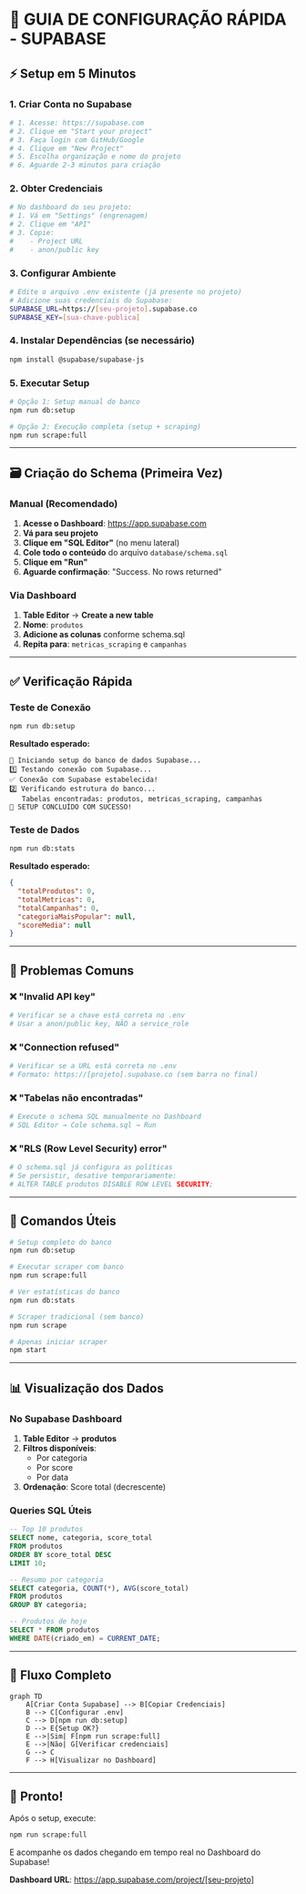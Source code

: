 # 🚀 GUIA DE CONFIGURAÇÃO RÁPIDA - SUPABASE

## ⚡ Setup em 5 Minutos

### 1. **Criar Conta no Supabase**
```bash
# 1. Acesse: https://supabase.com
# 2. Clique em "Start your project"
# 3. Faça login com GitHub/Google
# 4. Clique em "New Project"
# 5. Escolha organização e nome do projeto
# 6. Aguarde 2-3 minutos para criação
```

### 2. **Obter Credenciais**
```bash
# No dashboard do seu projeto:
# 1. Vá em "Settings" (engrenagem)
# 2. Clique em "API"
# 3. Copie:
#    - Project URL
#    - anon/public key
```

### 3. **Configurar Ambiente**
```bash
# Edite o arquivo .env existente (já presente no projeto)
# Adicione suas credenciais do Supabase:
SUPABASE_URL=https://[seu-projeto].supabase.co
SUPABASE_KEY=[sua-chave-publica]
```

### 4. **Instalar Dependências (se necessário)**
```bash
npm install @supabase/supabase-js
```

### 5. **Executar Setup**
```bash
# Opção 1: Setup manual do banco
npm run db:setup

# Opção 2: Execução completa (setup + scraping)
npm run scrape:full
```

---

## 🗃️ Criação do Schema (Primeira Vez)

### Manual (Recomendado)
1. **Acesse o Dashboard**: https://app.supabase.com
2. **Vá para seu projeto**
3. **Clique em "SQL Editor"** (no menu lateral)
4. **Cole todo o conteúdo** do arquivo `database/schema.sql`
5. **Clique em "Run"**
6. **Aguarde confirmação**: "Success. No rows returned"

### Via Dashboard
1. **Table Editor** → **Create a new table**
2. **Nome**: `produtos`
3. **Adicione as colunas** conforme schema.sql
4. **Repita para**: `metricas_scraping` e `campanhas`

---

## ✅ Verificação Rápida

### Teste de Conexão
```bash
npm run db:setup
```

**Resultado esperado:**
```
🚀 Iniciando setup do banco de dados Supabase...
1️⃣ Testando conexão com Supabase...
✅ Conexão com Supabase estabelecida!
2️⃣ Verificando estrutura do banco...
   Tabelas encontradas: produtos, metricas_scraping, campanhas
🎉 SETUP CONCLUÍDO COM SUCESSO!
```

### Teste de Dados
```bash
npm run db:stats
```

**Resultado esperado:**
```json
{
  "totalProdutos": 0,
  "totalMetricas": 0,
  "totalCampanhas": 0,
  "categoriaMaisPopular": null,
  "scoreMedia": null
}
```

---

## 🚨 Problemas Comuns

### ❌ "Invalid API key"
```bash
# Verificar se a chave está correta no .env
# Usar a anon/public key, NÃO a service_role
```

### ❌ "Connection refused"
```bash
# Verificar se a URL está correta no .env
# Formato: https://[projeto].supabase.co (sem barra no final)
```

### ❌ "Tabelas não encontradas"
```bash
# Execute o schema SQL manualmente no Dashboard
# SQL Editor → Cole schema.sql → Run
```

### ❌ "RLS (Row Level Security) error"
```bash
# O schema.sql já configura as políticas
# Se persistir, desative temporariamente:
# ALTER TABLE produtos DISABLE ROW LEVEL SECURITY;
```

---

## 🎯 Comandos Úteis

```bash
# Setup completo do banco
npm run db:setup

# Executar scraper com banco
npm run scrape:full

# Ver estatísticas do banco
npm run db:stats

# Scraper tradicional (sem banco)
npm run scrape

# Apenas iniciar scraper
npm start
```

---

## 📊 Visualização dos Dados

### No Supabase Dashboard
1. **Table Editor** → **produtos**
2. **Filtros disponíveis**:
   - Por categoria
   - Por score
   - Por data
3. **Ordenação**: Score total (decrescente)

### Queries SQL Úteis
```sql
-- Top 10 produtos
SELECT nome, categoria, score_total 
FROM produtos 
ORDER BY score_total DESC 
LIMIT 10;

-- Resumo por categoria
SELECT categoria, COUNT(*), AVG(score_total)
FROM produtos 
GROUP BY categoria;

-- Produtos de hoje
SELECT * FROM produtos 
WHERE DATE(criado_em) = CURRENT_DATE;
```

---

## 🔄 Fluxo Completo

```mermaid
graph TD
    A[Criar Conta Supabase] --> B[Copiar Credenciais]
    B --> C[Configurar .env]
    C --> D[npm run db:setup]
    D --> E{Setup OK?}
    E -->|Sim| F[npm run scrape:full]
    E -->|Não| G[Verificar credenciais]
    G --> C
    F --> H[Visualizar no Dashboard]
```

---

## 🎉 Pronto!

Após o setup, execute:
```bash
npm run scrape:full
```

E acompanhe os dados chegando em tempo real no Dashboard do Supabase!

**Dashboard URL**: https://app.supabase.com/project/[seu-projeto]
